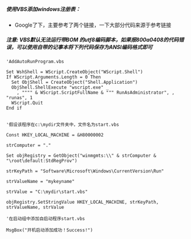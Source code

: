 ##### 使用VBS添加windows注册表：
* Google了下，主要参考了两个链接，一下大部分代码来源于参考链接
##### **注意**: VBS默认无法运行带BOM 的**utf8**编码脚本，如果报**800a0408**的代码错误，可以使用自带的记事本将下列代码保存为**ANSI**编码格式即可
```
'AddAutoRunProgram.vbs

Set WshShell = WScript.CreateObject("WScript.Shell")
If WScript.Arguments.Length = 0 Then
  Set ObjShell = CreateObject("Shell.Application")
  ObjShell.ShellExecute "wscript.exe" _
    , """" & WScript.ScriptFullName & """ RunAsAdministrator", , "runas", 1
  WScript.Quit
End if


'假设该程序在c:\mydir文件夹中，文件名为start.vbs

Const HKEY_LOCAL_MACHINE = &H80000002

strComputer = "."

Set objRegistry = GetObject("winmgmts:\\" & strComputer & "\root\default:StdRegProv")

strKeyPath = "Software\Microsoft\Windows\CurrentVersion\Run"

strValueName = "mykeyname"

strValue = "C:\mydir\start.vbs"

objRegistry.SetStringValue HKEY_LOCAL_MACHINE, strKeyPath, strValueName, strValue

'在启动组中添加自启动程序start.vbs

MsgBox("开机启动添加成功！Success!")
```
